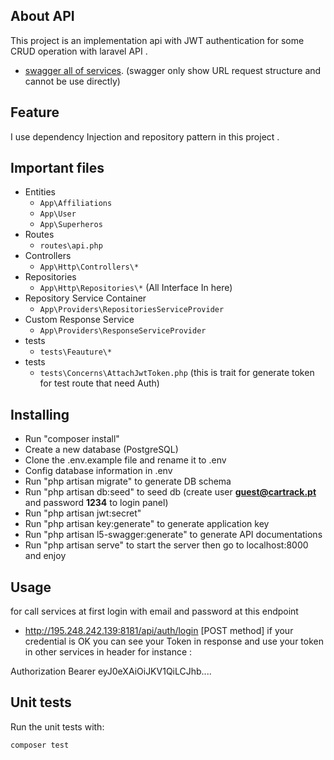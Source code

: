 
## About API

This project is an implementation api with JWT authentication for some CRUD operation with laravel API .  

- [swagger all of services](http://195.248.242.139:8181/api). (swagger only show URL request structure and cannot be use directly)

## Feature

I use dependency Injection and repository pattern in this project .

## Important files

* Entities
    * `App\Affiliations`
    * `App\User` 
    * `App\Superheros`
 * Routes
    * `routes\api.php`
 * Controllers
    * `App\Http\Controllers\*`
 * Repositories
    * `App\Http\Repositories\*`   (All Interface In here)
 * Repository Service Container
    * `App\Providers\RepositoriesServiceProvider`  
 * Custom Response Service
     * `App\Providers\ResponseServiceProvider`    
 * tests
     * `tests\Feauture\*`   
 * tests
      * `tests\Concerns\AttachJwtToken.php`  (this is trait for generate token for test route that need Auth) 

## Installing

- Run "composer install"
- Create a new database (PostgreSQL)
- Clone the .env.example file and rename it to .env
- Config database information  in .env
- Run "php artisan migrate" to generate DB schema
- Run "php artisan db:seed" to seed db (create user **guest@cartrack.pt**  and password **1234** to login panel)
- Run "php artisan jwt:secret"
- Run "php artisan key:generate" to generate application key
- Run "php artisan l5-swagger:generate" to generate API documentations
- Run "php artisan serve" to start the server then go to localhost:8000 and enjoy

## Usage

for call services at first login with email and password at this endpoint
- http://195.248.242.139:8181/api/auth/login [POST method]
if your credential is OK you can see your Token in response and use your token in other services in header for instance :

Authorization Bearer eyJ0eXAiOiJKV1QiLCJhb....

## Unit tests
Run the unit tests with:
```
composer test
```

